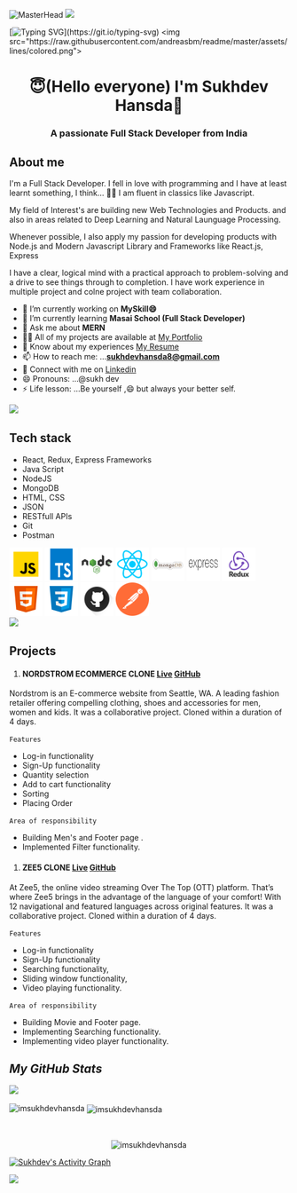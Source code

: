                                                         
![MasterHead](https://img.freepik.com/premium-vector/developing-programming-coding-technologies-engineering-development-programmer-developer-create-code-laptop-screen-with-codes-developer-work-with-task-coding-software-using-pc_458444-1153.jpg?w=2000)
<img src="https://raw.githubusercontent.com/andreasbm/readme/master/assets/lines/colored.png">

[![Typing SVG](https://readme-typing-svg.herokuapp.com?font=Fira+Code&size=25&pause=1000&color=8230C6&width=435&lines=Hey!+It's+Sukhdev+Hansda!;Full+Stack+Web+Developer;)](https://git.io/typing-svg)
<img src="https://raw.githubusercontent.com/andreasbm/readme/master/assets/lines/colored.png">
<h1 align="center"> 😇(Hello everyone) I'm Sukhdev Hansda👋</h1>
<h3 align="center">A passionate Full Stack Developer from India</h3>

About me
---

I'm a Full Stack Developer. I fell in love with programming and I have at least learnt something, I think… 🤷‍♂️
I am fluent in classics like Javascript.

My field of Interest's are building new  Web Technologies and Products. and also in areas related to Deep Learning and Natural Launguage Processing.

Whenever possible, I also apply my passion for developing products with Node.js and Modern Javascript Library and Frameworks  like React.js, Express

I have a clear, logical mind with a practical approach to problem-solving and a drive to see things through to completion. I have work experience in multiple project and colne project with team collaboration.




                                          
- 🔭 I’m currently working on **MySkill😄**
- 🌱 I’m currently learning **Masai School (Full Stack Developer)**
- 💬 Ask me about **MERN**
- 👨‍💻 All of my projects are available at [My Portfolio](https://imsukhdevhansda.github.io/portfolio/)
-  📄 Know about my experiences [My Resume](https://drive.google.com/file/d/1w0Gc9pTrgpZwUssYLrTBu7AW3Mn1WLOl/view?usp=sharing)
- 📫 How to reach me: ...**sukhdevhansda8@gmail.com**
- 🔗 Connect with me on [Linkedin](https://www.linkedin.com/in/sukhdev-hansda/)
- 😄 Pronouns: ...@sukh dev
- ⚡ Life lesson: ...Be yourself ,😄 but always your better self.

<img src="https://raw.githubusercontent.com/andreasbm/readme/master/assets/lines/colored.png">

Tech stack
---
- React, Redux, Express Frameworks
- Java Script
- NodeJS
- MongoDB
- HTML, CSS
- JSON
- RESTfull APIs
- Git
- Postman

<div>
<img width="60px" height="60px" src="https://raw.githubusercontent.com/imsukhdevhansda/imsukhdevhansda/ac1c2af74d3ad54b542690b8596533b5112cca60/tech-stack-logos/js.svg"/>
<img width="60px" height="60px" src="https://github.com/imsukhdevhansda/imsukhdevhansda/blob/main/tech-stack-logos/Typescript.png?raw=true"/>
<img width="60px" height="60px" src="https://github.com/imsukhdevhansda/imsukhdevhansda/blob/main/tech-stack-logos/nodejs1.png?raw=true"/>
<img width="60px" height="60px" src="https://github.com/imsukhdevhansda/imsukhdevhansda/blob/main/tech-stack-logos/react.png?raw=true"/>
<img width="60px" height="60px" src="https://github.com/imsukhdevhansda/imsukhdevhansda/blob/main/tech-stack-logos/mongoDB.png?raw=true"/>
<img width="60px" height="60px" src="https://github.com/imsukhdevhansda/imsukhdevhansda/blob/main/tech-stack-logos/express.png?raw=true"/>
<img width="60px" height="60px" src="https://github.com/imsukhdevhansda/imsukhdevhansda/blob/main/tech-stack-logos/redux.png?raw=true"/>
<img width="60px" height="60px" src="https://raw.githubusercontent.com/imsukhdevhansda/imsukhdevhansda/ac1c2af74d3ad54b542690b8596533b5112cca60/tech-stack-logos/html.svg"/>
<img width="60px" height="60px" src="https://raw.githubusercontent.com/imsukhdevhansda/imsukhdevhansda/ac1c2af74d3ad54b542690b8596533b5112cca60/tech-stack-logos/css.svg"/>
<img width="60px" height="60px" src="https://github.com/imsukhdevhansda/imsukhdevhansda/blob/main/tech-stack-logos/github.png?raw=true"/>
<img width="60px" height="60px" src="https://raw.githubusercontent.com/imsukhdevhansda/imsukhdevhansda/ac1c2af74d3ad54b542690b8596533b5112cca60/tech-stack-logos/postman.svg"/>
<!-- <img width="60px" height="60px" src=""/> -->
</div>
<img src="https://raw.githubusercontent.com/andreasbm/readme/master/assets/lines/colored.png">


## Projects
1. #### NORDSTROM ECOMMERCE CLONE   [Live](https://laxmiwavale.github.io/NordStrom_clone/)          [GitHub](https://github.com/LaxmiWavale/NordStrom_clone)

Nordstrom is an E-commerce website from Seattle, WA. A leading fashion retailer offering compelling clothing, shoes and accessories for men, women and kids. It was a collaborative project. Cloned within a duration of 4 days.

`Features`
- Log-in functionality
- Sign-Up functionality
- Quantity selection
- Add to cart functionality
- Sorting
- Placing Order

`Area of responsibility`
- Building Men's and Footer page .
- Implemented Filter functionality.

1. #### ZEE5 CLONE    [Live](https://laxmiwavale.github.io/ZEE5_clone/)          [GitHub](https://github.com/LaxmiWavale/ZEE5_clone)

At Zee5, the online video streaming Over The Top (OTT) platform. That’s where Zee5 brings in the advantage of the language of your comfort! With 12 navigational and featured languages across original features. It was a collaborative project. Cloned within a duration of 4 days.

`Features`
- Log-in functionality
- Sign-Up functionality
- Searching functionality,
- Sliding window functionality,
- Video playing functionality.

`Area of responsibility`
- Building Movie and Footer page.
- Implementing Searching functionality.
- Implementing video player functionality.

                                                       
<h2><i>My GitHub Stats</i></h2>

[![](https://visitcount.itsvg.in/api?id=imsukhdevhansda&label=Profile%20Views&color=6&icon=0&pretty=true)](https://visitcount.itsvg.in)


<p><img align="left" src="https://github-readme-stats.vercel.app/api/top-langs?username=imsukhdevhansda&show_icons=true&locale=en&layout=compact&theme=tokyonight"alt="imsukhdevhansda" /></p>

<p>&nbsp;<img align="center" src="https://github-readme-stats.vercel.app/api?username=imsukhdevhansda&show_icons=true&locale=en&theme=tokyonight" alt="imsukhdevhansda"/></p>
<br/>


<p align="center" ><img align="center" src="https://github-readme-streak-stats.herokuapp.com/?user=imsukhdevhansda&show_icons=true&locale=en&theme=tokyonight" alt="imsukhdevhansda" /></p>



<a href="https://github.com/imsukhdevhansda/github-readme-activity-graph"><img alt="Sukhdev's Activity Graph" src="https://activity-graph.herokuapp.com/graph?username=imsukhdevhansda&bg_color=0D1117&color=5BCDEC&line=5BCDEC&point=FFFFFF&hide_border=true" /></a>





<img src="https://raw.githubusercontent.com/andreasbm/readme/master/assets/lines/colored.png">